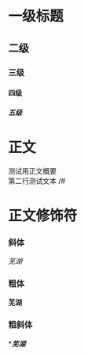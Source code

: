 # 一级标题

## 二级

### 三级

#### 四级

##### 五级

# 正文

测试用正文概要<br>
第二行测试文本
/#

# 正文修饰符
### 斜体
 *芜湖*
### 粗体
 **芜湖**
### 粗斜体
 ****芜湖***
